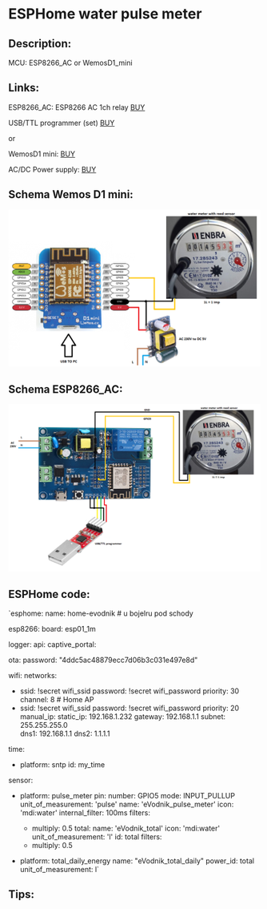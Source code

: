 # ESPHome water pulse meter

## Description:
MCU: ESP8266_AC or WemosD1_mini

## Links:

ESP8266_AC: 
ESP8266 AC 1ch relay [BUY](https://www.aliexpress.com/item/1005001631140958.html?dp=61e453ee0fa2025c4ba43400&cn=ah&aff_fcid=bc98419ec5b0425abf957a328f7c1556-1645572122033-04627-_AnTGXs&tt=CPS_NORMAL&aff_fsk=_AnTGXs&aff_platform=portals-)

USB/TTL programmer (set) [BUY](https://www.aliexpress.com/item/4000120687489.html?spm=a2g0o.productlist.0.0.1c584f39Jcl6io&algo_pvid=9b1a0e4e-551b-4ba6-af72-74ef9ac96b87&aem_p4p_detail=2022022216244713238668511815050004685000&algo_exp_id=9b1a0e4e-551b-4ba6-)

or 

WemosD1 mini: [BUY](https://www.aliexpress.com/item/1005003430551175.html?spm=a2g0o.productlist.0.0.2b6649f2d9lNvP&algo_pvid=999515b6-0dda-4fce-94ff-490172a0ba2c&aem_p4p_detail=2022022216235813155484689130080004686856&algo_exp_id=)

AC/DC Power supply: [BUY](https://www.aliexpress.com/item/1005001432291885.html?dp=61e453ee0fa2025c4ba43400&cn=ah&aff_fcid=e91f783db22b487fac9475b898675279-1645575787579-00803-_d6jWDbY&aff_fsk=_d6jWDbY&aff_platform=link-c-)

## Schema Wemos D1 mini:

![Wemos D1 mini](https://github.com/peca2345/ESPHome-water-pulse-meter/blob/main/WemosD1mini_schema.png)

## Schema ESP8266_AC:
![ESP8266 AC](https://github.com/peca2345/ESPHome-water-pulse-meter/blob/main/ESP8266_AC_schema.png)


## ESPHome code:

`esphome:
  name: home-evodnik # u bojelru pod schody
  
esp8266:
  board: esp01_1m
  
logger:
api:
captive_portal:

ota:
  password: "4ddc5ac48879ecc7d06b3c031e497e8d"

wifi:
  networks:
  - ssid: !secret wifi_ssid
    password: !secret wifi_password
    priority: 30
    channel: 8 # Home AP
  - ssid: !secret wifi_ssid
    password: !secret wifi_password
    priority: 20 
  manual_ip:
    static_ip: 192.168.1.232
    gateway: 192.168.1.1
    subnet: 255.255.255.0  
    dns1: 192.168.1.1
    dns2: 1.1.1.1


time:
  - platform: sntp
    id: my_time

sensor:
  - platform: pulse_meter
    pin:
      number: GPIO5
      mode: INPUT_PULLUP
    unit_of_measurement: 'pulse'
    name: 'eVodnik_pulse_meter'
    icon: 'mdi:water'
    internal_filter: 100ms
    filters:
      - multiply: 0.5
    total:
      name: 'eVodnik_total'
      icon: 'mdi:water'
      unit_of_measurement: 'l'
      id: total
      filters:
      - multiply: 0.5

  - platform: total_daily_energy
    name: "eVodnik_total_daily"
    power_id: total  
    unit_of_measurement: l`


## Tips:

